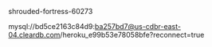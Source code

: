 
shrouded-fortress-60273


mysql://bd5ce2163c84d9:ba257bd7@us-cdbr-east-04.cleardb.com/heroku_e99b53e78058bfe?reconnect=true


